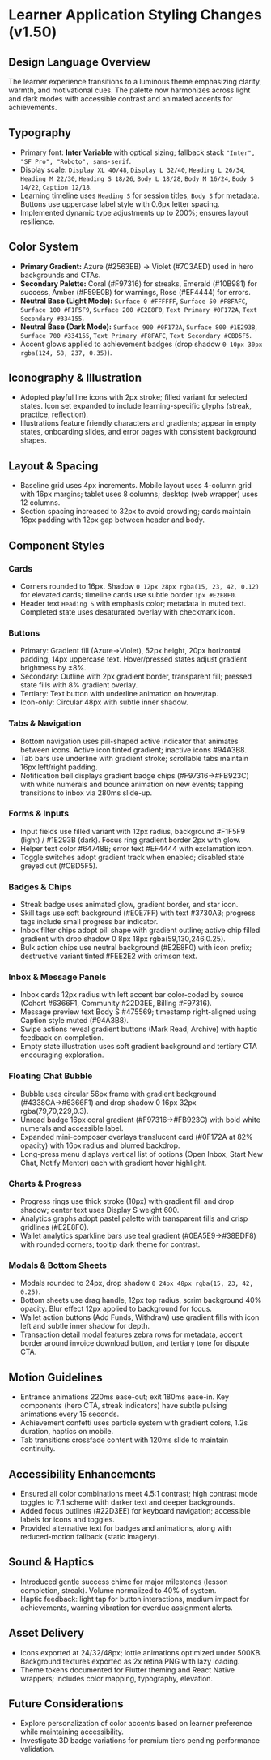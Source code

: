 # Learner Application Styling Changes (v1.50)

## Design Language Overview
The learner experience transitions to a luminous theme emphasizing clarity, warmth, and motivational cues. The palette now harmonizes across light and dark modes with accessible contrast and animated accents for achievements.

## Typography
- Primary font: **Inter Variable** with optical sizing; fallback stack `"Inter", "SF Pro", "Roboto", sans-serif`.
- Display scale: `Display XL 40/48`, `Display L 32/40`, `Heading L 26/34`, `Heading M 22/30`, `Heading S 18/26`, `Body L 18/28`, `Body M 16/24`, `Body S 14/22`, `Caption 12/18`.
- Learning timeline uses `Heading S` for session titles, `Body S` for metadata. Buttons use uppercase label style with 0.6px letter spacing.
- Implemented dynamic type adjustments up to 200%; ensures layout resilience.

## Color System
- **Primary Gradient:** Azure (#2563EB) → Violet (#7C3AED) used in hero backgrounds and CTAs.
- **Secondary Palette:** Coral (#F97316) for streaks, Emerald (#10B981) for success, Amber (#F59E0B) for warnings, Rose (#EF4444) for errors.
- **Neutral Base (Light Mode):** `Surface 0 #FFFFFF`, `Surface 50 #F8FAFC`, `Surface 100 #F1F5F9`, `Surface 200 #E2E8F0`, `Text Primary #0F172A`, `Text Secondary #334155`.
- **Neutral Base (Dark Mode):** `Surface 900 #0F172A`, `Surface 800 #1E293B`, `Surface 700 #334155`, `Text Primary #F8FAFC`, `Text Secondary #CBD5F5`.
- Accent glows applied to achievement badges (drop shadow `0 10px 30px rgba(124, 58, 237, 0.35)`).

## Iconography & Illustration
- Adopted playful line icons with 2px stroke; filled variant for selected states. Icon set expanded to include learning-specific glyphs (streak, practice, reflection).
- Illustrations feature friendly characters and gradients; appear in empty states, onboarding slides, and error pages with consistent background shapes.

## Layout & Spacing
- Baseline grid uses 4px increments. Mobile layout uses 4-column grid with 16px margins; tablet uses 8 columns; desktop (web wrapper) uses 12 columns.
- Section spacing increased to 32px to avoid crowding; cards maintain 16px padding with 12px gap between header and body.

## Component Styles
### Cards
- Corners rounded to 16px. Shadow `0 12px 28px rgba(15, 23, 42, 0.12)` for elevated cards; timeline cards use subtle border `1px #E2E8F0`.
- Header text `Heading S` with emphasis color; metadata in muted text. Completed state uses desaturated overlay with checkmark icon.

### Buttons
- Primary: Gradient fill (Azure→Violet), 52px height, 20px horizontal padding, 14px uppercase text. Hover/pressed states adjust gradient brightness by ±8%.
- Secondary: Outline with 2px gradient border, transparent fill; pressed state fills with 8% gradient overlay.
- Tertiary: Text button with underline animation on hover/tap.
- Icon-only: Circular 48px with subtle inner shadow.

### Tabs & Navigation
- Bottom navigation uses pill-shaped active indicator that animates between icons. Active icon tinted gradient; inactive icons #94A3B8.
- Tab bars use underline with gradient stroke; scrollable tabs maintain 16px left/right padding.
- Notification bell displays gradient badge chips (#F97316→#FB923C) with white numerals and bounce animation on new events; tapping transitions to inbox via 280ms slide-up.

### Forms & Inputs
- Input fields use filled variant with 12px radius, background #F1F5F9 (light) / #1E293B (dark). Focus ring gradient border 2px with glow.
- Helper text color #64748B; error text #EF4444 with exclamation icon.
- Toggle switches adopt gradient track when enabled; disabled state greyed out (#CBD5F5).

### Badges & Chips
- Streak badge uses animated glow, gradient border, and star icon.
- Skill tags use soft background (#E0E7FF) with text #3730A3; progress tags include small progress bar indicator.
- Inbox filter chips adopt pill shape with gradient outline; active chip filled gradient with drop shadow 0 8px 18px rgba(59,130,246,0.25).
- Bulk action chips use neutral background (#E2E8F0) with icon prefix; destructive variant tinted #FEE2E2 with crimson text.

### Inbox & Message Panels
- Inbox cards 12px radius with left accent bar color-coded by source (Cohort #6366F1, Community #22D3EE, Billing #F97316).
- Message preview text Body S #475569; timestamp right-aligned using Caption style muted (#94A3B8).
- Swipe actions reveal gradient buttons (Mark Read, Archive) with haptic feedback on completion.
- Empty state illustration uses soft gradient background and tertiary CTA encouraging exploration.

### Floating Chat Bubble
- Bubble uses circular 56px frame with gradient background (#4338CA→#6366F1) and drop shadow 0 16px 32px rgba(79,70,229,0.3).
- Unread badge 16px coral gradient (#F97316→#FB923C) with bold white numerals and accessible label.
- Expanded mini-composer overlays translucent card (#0F172A at 82% opacity) with 16px radius and blurred backdrop.
- Long-press menu displays vertical list of options (Open Inbox, Start New Chat, Notify Mentor) each with gradient hover highlight.

### Charts & Progress
- Progress rings use thick stroke (10px) with gradient fill and drop shadow; center text uses Display S weight 600.
- Analytics graphs adopt pastel palette with transparent fills and crisp gridlines (#E2E8F0).
- Wallet analytics sparkline bars use teal gradient (#0EA5E9→#38BDF8) with rounded corners; tooltip dark theme for contrast.

### Modals & Bottom Sheets
- Modals rounded to 24px, drop shadow `0 24px 48px rgba(15, 23, 42, 0.25)`.
- Bottom sheets use drag handle, 12px top radius, scrim background 40% opacity. Blur effect 12px applied to background for focus.
- Wallet action buttons (Add Funds, Withdraw) use gradient fills with icon left and subtle inner shadow for depth.
- Transaction detail modal features zebra rows for metadata, accent border around invoice download button, and tertiary tone for dispute CTA.

## Motion Guidelines
- Entrance animations 220ms ease-out; exit 180ms ease-in. Key components (hero CTA, streak indicators) have subtle pulsing animations every 15 seconds.
- Achievement confetti uses particle system with gradient colors, 1.2s duration, haptics on mobile.
- Tab transitions crossfade content with 120ms slide to maintain continuity.

## Accessibility Enhancements
- Ensured all color combinations meet 4.5:1 contrast; high contrast mode toggles to 7:1 scheme with darker text and deeper backgrounds.
- Added focus outlines (#22D3EE) for keyboard navigation; accessible labels for icons and toggles.
- Provided alternative text for badges and animations, along with reduced-motion fallback (static imagery).

## Sound & Haptics
- Introduced gentle success chime for major milestones (lesson completion, streak). Volume normalized to 40% of system.
- Haptic feedback: light tap for button interactions, medium impact for achievements, warning vibration for overdue assignment alerts.

## Asset Delivery
- Icons exported at 24/32/48px; lottie animations optimized under 500KB. Background textures exported as 2x retina PNG with lazy loading.
- Theme tokens documented for Flutter theming and React Native wrappers; includes color mapping, typography, elevation.

## Future Considerations
- Explore personalization of color accents based on learner preference while maintaining accessibility.
- Investigate 3D badge variations for premium tiers pending performance validation.
